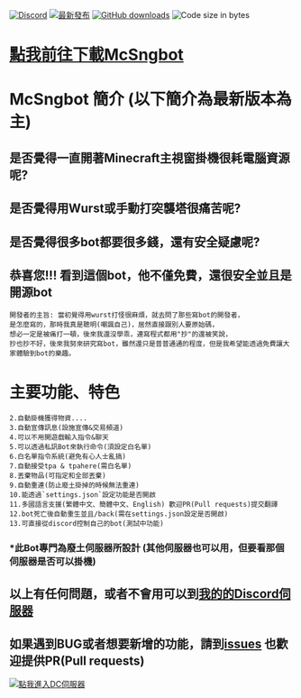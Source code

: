 [![Discord](https://discord.com/api/guilds/714087332738891857/widget.png)](https://discord.gg/5w9BUM4)
[![最新發布](https://img.shields.io/github/release/rrt467778/McSngbot.svg)](https://github.com/rrt467778/McSngbot/releases/latest)
[![GitHub downloads](https://img.shields.io/github/downloads/rrt467778/McSngbot/total.svg)](https://github.com/rrt467778/McSngbot/releases/latest)
![Code size in bytes](https://img.shields.io/github/languages/code-size/badges/shields.svg)

 [點我前往下載McSngbot](https://github.com/rrt467778/mcfallout-Bot/releases)
===============================================================
# McSngbot 簡介 (以下簡介為最新版本為主)       

## 是否覺得一直開著Minecraft主視窗掛機很耗電腦資源呢?
## 是否覺得用Wurst或手動打突襲塔很痛苦呢?
## 是否覺得很多bot都要很多錢，還有安全疑慮呢?     


## 恭喜您!!! 看到這個bot，他不僅免費，還很安全並且是開源bot
```
開發者的主旨: 當初覺得用wurst打怪很麻煩，就去問了那些寫bot的開發者，
是怎麼寫的，那時我真是聰明(嘲諷自己)，居然直接跟別人要原始碼，
想必一定是被痛打一頓，後來我還沒學乖，連寫程式都用"抄"的還被笑說，
抄也抄不好，後來我努來研究寫bot，雖然還只是普普通通的程度，但是我希望能透過免費讓大家體驗到bot的樂趣。
```

# 主要功能、特色    
``` 1.自動打怪物(支援突襲塔)
2.自動掛機獲得物資....
3.自動宣傳訊息(設施宣傳&交易頻道)  
4.可以不用開遊戲輸入指令&聊天  
5.可以透過私訊Bot來執行命令(須設定白名單)  
6.白名單指令系統(避免有心人士亂搞)  
7.自動接受tpa & tpahere(需白名單)  
8.丟棄物品(可指定和全部丟棄)  
9.自動重連(防止廢土掛掉的時候無法重連) 
10.能透過`settings.json`設定功能是否開啟
11.多國語言支援(繁體中文、簡體中文、English) 歡迎PR(Pull requests)提交翻譯
12.bot死亡後自動重生並且/back(需在settings.json設定是否開啟)
13.可直接從discord控制自己的bot(測試中功能)
```   
  
### *此Bot專門為廢土伺服器所設計 (其他伺服器也可以用，但要看那個伺服器是否可以掛機)

## 以上有任何問題，或者不會用可以到[我的的Discord伺服器](https://discord.com/invite/5w9BUM4)   
## 如果遇到BUG或者想要新增的功能，請到[issues](https://github.com/rrt467778/mcfallout-Bot/issues)  也歡迎提供PR(Pull requests)


[![點我進入DC伺服器](https://discord.com/api/guilds/714087332738891857/widget.png?style=banner1)](https://discord.gg/5w9BUM4)
